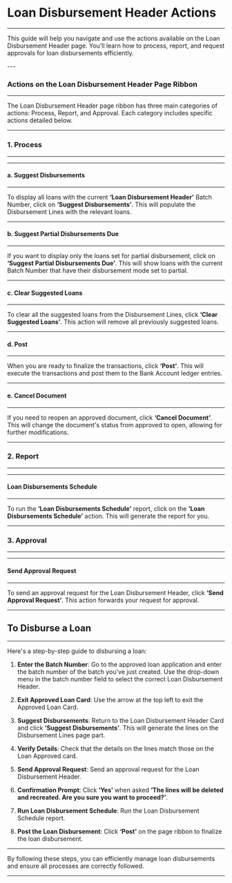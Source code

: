 # Loan Disbursement Header Actions
---

<div class="customized-intro-container" id="introduction">
    <p>This guide will help you navigate and use the actions available on the Loan Disbursement Header page. You'll learn how to process, report, and request approvals for loan disbursements efficiently.</p>
</div>
---

### Actions on the Loan Disbursement Header Page Ribbon
---

The Loan Disbursement Header page ribbon has three main categories of actions: Process, Report, and Approval. Each category includes specific actions detailed below.

---
### 1. Process
---

---
#### a. Suggest Disbursements
---

To display all loans with the current **‘Loan Disbursement Header’** Batch Number, click on **‘Suggest Disbursements’**. This will populate the Disbursement Lines with the relevant loans.

<!-- ![Suggest Disbursements](./path-to-your-screenshot/suggest-disbursements.png) -->

---
#### b. Suggest Partial Disbursements Due
---

If you want to display only the loans set for partial disbursement, click on **‘Suggest Partial Disbursements Due’**. This will show loans with the current Batch Number that have their disbursement mode set to partial.

<!-- ![Suggest Partial Disbursements Due](./path-to-your-screenshot/suggest-partial-disbursements-due.png) -->

---
#### c. Clear Suggested Loans
---

To clear all the suggested loans from the Disbursement Lines, click **‘Clear Suggested Loans’**. This action will remove all previously suggested loans.

<!-- ![Clear Suggested Loans](./path-to-your-screenshot/clear-suggested-loans.png) -->

---
#### d. Post
---

When you are ready to finalize the transactions, click **‘Post’**. This will execute the transactions and post them to the Bank Account ledger entries.

<!-- ![Post](./path-to-your-screenshot/post.png) -->

---
#### e. Cancel Document
---

If you need to reopen an approved document, click **‘Cancel Document’**. This will change the document's status from approved to open, allowing for further modifications.

<!-- ![Cancel Document](./path-to-your-screenshot/cancel-document.png) -->

---
### 2. Report
---

---
#### Loan Disbursements Schedule
---

To run the **‘Loan Disbursements Schedule’** report, click on the **‘Loan Disbursements Schedule’** action. This will generate the report for you.

<!-- ![Loan Disbursements Schedule](./path-to-your-screenshot/loan-disbursements-schedule.png) -->

---
### 3. Approval
---

---
#### Send Approval Request
---

To send an approval request for the Loan Disbursement Header, click **‘Send Approval Request’**. This action forwards your request for approval.

<!-- ![Send Approval Request](./path-to-your-screenshot/send-approval-request.png) -->

---
## To Disburse a Loan
---

Here's a step-by-step guide to disbursing a loan:

1. **Enter the Batch Number**: Go to the approved loan application and enter the batch number of the batch you've just created. Use the drop-down menu in the batch number field to select the correct Loan Disbursement Header.

   <!-- ![Batch Number Field](./path-to-your-screenshot/batch-number-field.png) -->

2. **Exit Approved Loan Card**: Use the arrow at the top left to exit the Approved Loan Card.

   <!-- ![Exit Approved Loan Card](./path-to-your-screenshot/exit-approved-loan-card.png) -->

3. **Suggest Disbursements**: Return to the Loan Disbursement Header Card and click **‘Suggest Disbursements’**. This will generate the lines on the Disbursement Lines page part.

   <!-- ![Disbursement Lines](./path-to-your-screenshot/disbursement-lines.png) -->

4. **Verify Details**: Check that the details on the lines match those on the Loan Approved card.

5. **Send Approval Request**: Send an approval request for the Loan Disbursement Header.

6. **Confirmation Prompt**: Click **‘Yes’** when asked **‘The lines will be deleted and recreated. Are you sure you want to proceed?’**.

   <!-- ![Confirmation Prompt](./path-to-your-screenshot/confirmation-prompt.png) -->

7. **Run Loan Disbursement Schedule**: Run the Loan Disbursement Schedule report.

   <!-- ![Run Loan Disbursement Schedule](./path-to-your-screenshot/run-loan-disbursement-schedule.png) -->

8. **Post the Loan Disbursement**: Click **‘Post’** on the page ribbon to finalize the loan disbursement.

   <!-- ![Post Loan Disbursement](./path-to-your-screenshot/post-loan-disbursement.png) -->


---
By following these steps, you can efficiently manage loan disbursements and ensure all processes are correctly followed.

---
